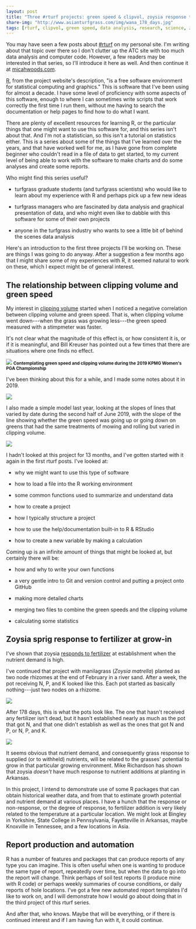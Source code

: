 ```yaml
---
layout: post
title: "Three #rturf projects: green speed & clipvol, zoysia response to fertilizer during grow-in, and report automation"
share-img: "http://www.asianturfgrass.com/img/wana_178_days.jpg"
tags: [rturf, clipvol, green speed, data analysis, research, science, zoysia, fertilizer]
---
```


You may have seen a few posts about [#rturf](https://www.micahwoods.com/category/rturf/) on my personal site. I'm writing about that topic over there so I don't clutter up the ATC site with too much data analysis and computer code. However, a few readers may be interested in that series, so I'll introduce it here as well. And then continue it at [micahwoods.com](https://www.micahwoods.com/).

[R](https://www.r-project.org/), from the project website's description, "is a free software environment for statistical computing and graphics." This is software that I've been using for almost a decade. I have some level of proficiency with some aspects of this software, enough to where I can sometimes write scripts that work correctly the first time I run them, without me having to search the documentation or help pages to find how to do what I want. 

There are plenty of excellent resources for learning R, or the particular things that one might want to use this software for, and this series isn't about that. And I'm not a statistician, so this isn't a tutorial on statistics either. This is a series about some of the things that I've learned over the years, and that have worked well for me, as I have gone from complete beginner who couldn't read in a file of data to get started, to my current level of being able to work with the software to make charts and do some analyses and create some reports. 

Who might find this series useful?

* turfgrass graduate students (and turfgrass scientists) who would like to learn about my experience with R and perhaps pick up a few new ideas

* turfgrass managers who are fascinated by data analysis and graphical presentation of data, and who might even like to dabble with this software for some of their own projects

* anyone in the turfgrass industry who wants to see a little bit of behind the scenes data analysis

Here's an introduction to the first three projects I'll be working on. These are things I was going to do anyway. After a suggestion a few months ago that I might share some of my experiences with R, it seemed natural to work on these, which I expect might be of general interest.

## The relationship between clipping volume and green speed

My interest in [clipping volume](https://www.asianturfgrass.com/buckets/) started when I noticed a negative correlation between clipping volume and green speed. That is, when clipping volume went down---when the grass was growing less---the green speed measured with a stimpmeter was faster. 

It's not clear what the magnitude of this effect is, or how consistent it is, or if it is meaningful, and Bill Kreuser has pointed out a few times that there are situations where one finds no effect. 

![](/img/stimp_album.jpg)
<small><strong>Contemplating green speed and clipping volume during the 2019 KPMG Women's PGA Championship</strong></small>

I've been thinking about this for a while, and I made some notes about it in 2019. 

![](/img/notebook_clipvol.jpg)

I also made a simple model last year, looking at the slopes of lines that varied by date during the second half of June 2019, with the slope of the line showing whether the green speed was going up or going down on greens that had the same treatments of mowing and rolling but varied in clipping volume.

![](/img/volSpeed.jpg)

I hadn't looked at this project for 13 months, and I've gotten started with it again in the first rturf posts. I've looked at:

* why we might want to use this type of software

* how to load a file into the R working environment

* some common functions used to summarize and understand data

* how to create a project

* how I typically structure a project

* how to use the help/documentation built-in to R & RStudio

* how to create a new variable by making a calculation

Coming up is an infinite amount of things that might be looked at, but certainly there will be:

* how and why to write your own functions

* a very gentle intro to Git and version control and putting a project onto GitHub

* making more detailed charts

* merging two files to combine the green speeds and the clipping volume

* calculating some statistics


## Zoysia sprig response to fertilizer at grow-in

I've shown that zoysia [responds to fertilizer](https://www.asianturfgrass.com/2020-04-17-grass-grows-more-makes-roots/) at establishment when the nutrient demand is high. 

I've continued that project with manilagrass (*Zoysia matrella*) planted as two node rhizomes at the end of February in a river sand. After a week, the pot receiving N, P, and K looked like this. Each pot started as basically nothing---just two nodes on a rhizome.

![](/img/wana_1week.jpg)

After 178 days, this is what the pots look like. The one that hasn't received any fertilizer isn't dead, but it hasn't established nearly as much as the pot that got N, and that one didn't establish as well as the ones that got N and P, or N, P, and K.

![](/img/wana_178_days.jpg)

It seems obvious that nutrient demand, and consequently grass response to supplied (or to withheld) nutrients, will be related to the grasses' potential to grow in that particular growing environment. Mike Richardson has shown that zoysia *doesn't* have much response to nutrient additions at planting in Arkansas. 

In this project, I intend to demonstrate use of some R packages that can obtain historical weather data, and from that to estimate growth potential and nutrient demand at various places. I have a hunch that the response or non-response, or the degree of response, to fertilizer addition is very likely related to the temperature at a particular location. We might look at Bingley in Yorkshire, State College in Pennsylvania, Fayetteville in Arkansas, maybe Knoxville in Tennessee, and a few locations in Asia. 

## Report production and automation

R has a number of features and packages that can produce reports of any type you can imagine. This is often useful when one is wanting to produce the same type of report, repeatedly over time, but when the data to go into the report will change. Think perhaps of soil test reports (I produce mine with R code) or perhaps weekly summaries of course conditions, or daily reports of hole locations. I've got a few new automated report templates I'd like to work on, and I will demonstrate how I would go about doing that in the third project of this rturf series.

And after that, who knows. Maybe that will be everything, or if there is continued interest and if I am having fun with it, it could continue.

